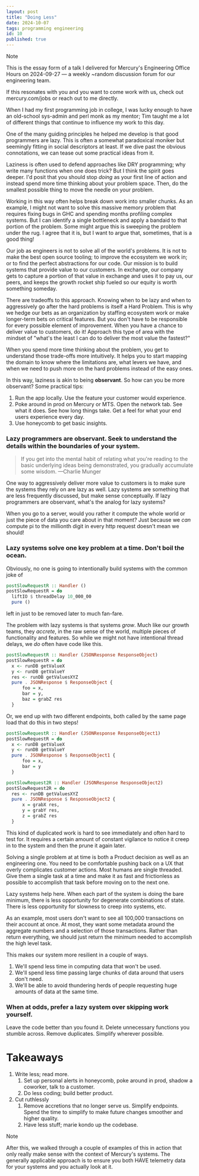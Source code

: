 ```yaml
---
layout: post
title: "Doing Less"
date: 2024-10-07
tags: programming engineering
id: 10
published: true
---
```


<div class="callout callout-note">
  <p class="callout-title">Note</p>
  <p class="callout-content">This is the essay form of a talk I delivered for Mercury's Engineering Office Hours on 2024-09-27 — a weekly ~random discussion forum for our engineering team. </p>
  <p>If this resonates with you and you want to come work with us, check out mercury.com/jobs or reach out to me directly. </p>
</div>

When I had my first programming job in college, I was lucky enough to have an old-school sys-admin and perl monk as my mentor; Tim taught me a lot of different things that continue to influence my work to this day. 

One of the many guiding principles he helped me develop is that good programmers are lazy. This is often a somewhat paradoxical moniker but seemingly fitting in social descriptors at least. If we dive past the obvious connotations, we can tease out some practical ideas from it. 

Laziness is often used to defend approaches like DRY programming; why write many functions when one does trick? But I think the spirit goes deeper. I'd posit that you should stop _doing_ as your first line of action and instead spend more time thinking about your problem space. Then, do the smallest possible thing to move the needle on your problem. 

Working in this way often helps break down work into smaller chunks. As an example, I might not want to solve this massive memory problem that requires fixing bugs in GHC and spending months profiling complex systems. But I can identify a single bottleneck and apply a bandaid to that portion of the problem. Some might argue this is sweeping the problem under the rug. I agree that it is, but I want to argue that, sometimes, that is a good thing! 

Our job as engineers is not to solve all of the world's problems. It is not to make the best open source tooling; to improve the ecosystem we work in; or to find the perfect abstractions for our code. Our mission is to build systems that provide value to our customers. In exchange, our company gets to capture a portion of that value in exchange and uses it to pay us, our peers, and keeps the growth rocket ship fueled so our equity is worth something someday. 

There are tradeoffs to this approach. Knowing when to be lazy and when to aggressively go after the hard problems is itself a Hard Problem. This is why we hedge our bets as an organization by staffing ecosystem work or make longer-term bets on critical features. But you don't have to be responsible for every possible element of improvement. When you have a chance to deliver value to customers, do it! Approach this type of area with the mindset of "what's the least I can do to deliver the most value the fastest?"

When you spend more time thinking about the problem, you get to understand those trade-offs more intuitively. It helps you to start mapping the domain to know where the limitations are, what levers we have, and when we need to push more on the hard problems instead of the easy ones.

In this way, laziness is akin to being **observant**. So how can you be more observant? Some practical tips: 

1) Run the app locally. Use the feature your customer would experience. 
2) Poke around in prod on Mercury or MTS. Open the network tab. See what it does. See how long things take. Get a feel for what your end users experience every day. 
3) Use honeycomb to get basic insights. 
### Lazy programmers are observant. Seek to understand the details within the boundaries of your system.

> If you get into the mental habit of relating what you're reading to the basic underlying ideas being demonstrated, you gradually accumulate some wisdom. —Charlie Munger

One way to aggressively deliver more value to customers is to make sure the systems they rely on are lazy as well. Lazy systems are something that are less frequently discussed, but make sense conceptually. If lazy programmers are observant, what's the analog for lazy systems? 

When you go to a server, would you rather it compute the whole world or just the piece of data you care about in that moment? Just because we _can_ compute pi to the millionth digit in every http request doesn't mean we should! 
### Lazy systems solve one key problem at a time. Don't boil the ocean. 

Obviously, no one is going to intentionally build systems with the common joke of 

```haskell 
postSlowRequestR :: Handler () 
postSlowRequestR = do 
  liftIO $ threadDelay 10_000_00
  pure () 
```

left in just to be removed later to much fan-fare. 

The problem with lazy systems is that systems _grow_. Much like our growth teams, they _accrete_, in the raw sense of the world, multiple pieces of functionality and features. So while we might not have intentional thread delays, we _do_ often have code like this. 

```haskell 
postSlowRequestR :: Handler (JSONResponse ResponseObject) 
postSlowRequestR = do 
  x <- runDB getValueX 
  y <- runDB getValueY 
  res <- runDB getValuesXYZ
  pure . JSONResponse $ ResponseObject { 
	  foo = x, 
	  bar = y, 
	  baz = grabZ res 
  }
```

Or, we end up with two different endpoints, both called by the same page load that do this in two steps! 

```haskell 
postSlowRequestR :: Handler (JSONResponse ResponseObject1) 
postSlowRequestR = do 
  x <- runDB getValueX 
  y <- runDB getValueY 
  pure . JSONResponse $ ResponseObject1 { 
	  foo = x, 
	  bar = y
  }

postSlowRequest2R :: Handler (JSONResponse ResponseObject2) 
postSlowRequest2R = do 
  res <- runDB getValuesXYZ
  pure . JSONResponse $ ResponseObject2 { 
	  x = grabX res,
	  y = grabY res, 
	  z = grabZ res 
  }
```

This kind of duplicated work is hard to see immediately and often hard to test for. It requires a certain amount of constant vigilance to notice it creep in to the system and then the prune it again later.

Solving a single problem at at time is both a Product decision as well as an engineering one. You need to be comfortable pushing back on a UX that overly complicates customer actions. Most humans are single threaded. Give them a single task at a time and make it as fast and frictionless as possible to accomplish that task before moving on to the next one. 

Lazy systems help here. When each part of the system is doing the bare minimum, there is less opportunity for degenerate combinations of state. There is less opportunity for slowness to creep into systems, etc. 

As an example, most users don't want to see all 100,000 transactions on their account at once. At most, they want some metadata around the aggregate numbers and a selection of those transactions. Rather than return everything, we should just return the minimum needed to accomplish the high level task. 

This makes our system more resilient in a couple of ways. 
1) We'll spend less time in computing data that won't be used. 
2) We'll spend less time passing large chunks of data around that users don't need. 
3) We'll be able to avoid thundering herds of people requesting huge amounts of data at the same time. 

### When at odds, prefer a lazy system over skipping work yourself. 

Leave the code better than you found it. Delete unnecessary functions you stumble across. Remove duplicates. Simplify wherever possible. 


# Takeaways 
1) Write less; read more. 
	1) Set up personal alerts in honeycomb, poke around in prod, shadow a coworker, talk to a customer. 
	2) Do less coding; build better product.
2) Cut ruthlessly 
	1) Remove accretions that no longer serve us. Simplify endpoints. Spend the time to simplify to make future changes smoother and higher quality. 
	2) Have less stuff; marie kondo up the codebase. 

<div class="callout callout-note">
  <p class="callout-title">Note</p>
  <p class="callout-content">After this, we walked through a couple of examples of this in action that only really make sense with the context of Mercury's systems. The generally applicable approach is to ensure you both HAVE telemetry data for your systems and you actually look at it. </p>
</div>
